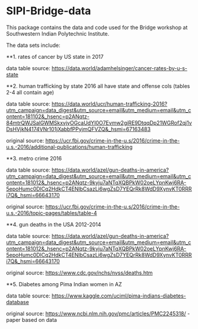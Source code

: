 # SIPI-Bridge-data
This package contains the data and code used for the Bridge workshop at Southwestern Indian Polytechnic Institute.

The data sets include:

**1. rates of cancer by US state in 2017

data table source: https://data.world/adamhelsinger/cancer-rates-by-u-s-state

**2. human trafficking by state 2016 all have state and offense cols (tables 2-4 all contain age)

data table source: https://data.world/ucr/human-trafficking-2016?utm_campaign=data_digest&utm_source=email&utm_medium=email&utm_content=181102&_hsenc=p2ANqtz-84mtrQWJSalGWMSkxvjyOGcaUdYI0O7Evmw2giRE9DtqqDp21WGRof2qj1vDsHVjkN4174VNr101jXabbfPPyjmQFVZQ&_hsmi=67163483

original source: https://ucr.fbi.gov/crime-in-the-u.s/2016/crime-in-the-u.s.-2016/additional-publications/human-trafficking

**3. metro crime 2016

data table source: https://data.world/azel/gun-deaths-in-america?utm_campaign=data_digest&utm_source=email&utm_medium=email&utm_content=181012&_hsenc=p2ANqtz-9kyju7aNTqXQBPkW02oeLYpnKwj6RA-5epoHumc0DlCq2HdkCT4ENlbCsazLi6wgZsD7YEQrRk8WdD9XynvKT0RRRi7Q&_hsmi=66643170

original source: https://ucr.fbi.gov/crime-in-the-u.s/2016/crime-in-the-u.s.-2016/topic-pages/tables/table-4

**4. gun deaths in the USA 2012-2014

data table source: https://data.world/azel/gun-deaths-in-america?utm_campaign=data_digest&utm_source=email&utm_medium=email&utm_content=181012&_hsenc=p2ANqtz-9kyju7aNTqXQBPkW02oeLYpnKwj6RA-5epoHumc0DlCq2HdkCT4ENlbCsazLi6wgZsD7YEQrRk8WdD9XynvKT0RRRi7Q&_hsmi=66643170

original source: https://www.cdc.gov/nchs/nvss/deaths.htm

**5. Diabetes among Pima Indian women in AZ

data table source: https://www.kaggle.com/uciml/pima-indians-diabetes-database

original source: https://www.ncbi.nlm.nih.gov/pmc/articles/PMC2245318/ - paper based on data
